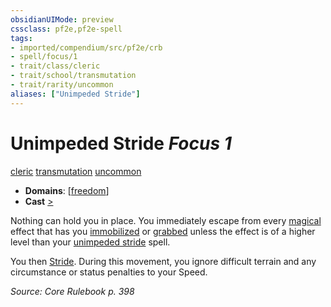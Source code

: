 ```yaml
---
obsidianUIMode: preview
cssclass: pf2e,pf2e-spell
tags:
- imported/compendium/src/pf2e/crb
- spell/focus/1
- trait/class/cleric
- trait/school/transmutation
- trait/rarity/uncommon
aliases: ["Unimpeded Stride"]
---
```

# Unimpeded Stride *Focus 1*   
[cleric](rules/traits/cleric.md)  [transmutation](transmutation.md)  [uncommon](uncommon.md)  

- **Domains**: [[freedom](../setting/domains.md#Freedom)]
- **Cast** [>](chapter-9-playing-the-game.md#Actions "Single Action") 

Nothing can hold you in place. You immediately escape from every [magical](magical.md) effect that has you [immobilized](conditions.md#Immobilized) or [grabbed](conditions.md#Grabbed) unless the effect is of a higher level than your [unimpeded stride](../../../..//TTRPGShare-Pathfinder-2E-Vault/compendium/spells/unimpeded-stride.md) spell.

You then [Stride](stride.md). During this movement, you ignore difficult terrain and any circumstance or status penalties to your Speed.

*Source: Core Rulebook p. 398*